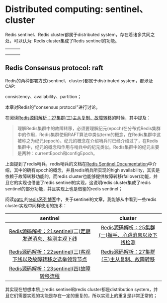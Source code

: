 # Distributed computing: sentinel、cluster

Redis sentinel、Redis cluster都属于distributed system，存在着诸多共同之处，可以认为: Redis cluster集成了Redis sentinel的功能。



|      |      |      |
| ---- | ---- | ---- |
|      |      |      |
|      |      |      |
|      |      |      |





## Redis Consensus protocol: raft

Redis的两种部署方式(sentinel、cluster)都属于distributed system，都涉及CAP:

consistency、availability、partition；

本章对Redis的"consensus protocol"进行讨论。

在阅读[Redis源码解析：27集群(三)主从复制、故障转移](https://www.cnblogs.com/gqtcgq/p/7247042.html)的时候，其中提及：

> 理解Redis集群中的故障转移，必须要理解纪元(epoch)在分布式Redis集群中的作用，Redis集群使用RAFT算法中类似term的概念，在Redis集群中这被称之为纪元(epoch)。纪元的概念在介绍哨兵时已经介绍过了，在Redis集群中，纪元的概念和作用与哨兵中的纪元类似。Redis集群中的纪元主要是两种：currentEpoch和configEpoch。

上面提到了redis哨兵，redis哨兵的文档在[Redis Sentinel Documentation](https://redis.io/topics/sentinel)中介绍，其中的确有epoch的概念，并且redis哨兵所实现的high availability，其实是依赖于故障转移功能的，而redis cluster也能够提供故障转移(failover)功能，并且它的实现也借鉴了redis sentinel的实现，这说明redis cluster集成了redis sentinel的部分功能，并且实现上也是借鉴的redis sentinel；

阅读[gqtc ](https://home.cnblogs.com/u/gqtcgq/)的[redis系列博客](https://www.cnblogs.com/gqtcgq/category/1043761.html)中，关于sentinel的文章，我能够从中看到一些redis cluster实现中同样使用的技术：



|                           sentinel                           |                           cluster                            |
| :----------------------------------------------------------: | :----------------------------------------------------------: |
| [Redis源码解析：21sentinel(二)定期发送消息、检测主观下线](https://www.cnblogs.com/gqtcgq/p/7247048.html) | [Redis源码解析：25集群(一)握手、心跳消息以及下线检测](https://www.cnblogs.com/gqtcgq/p/7247044.html) |
| [Redis源码解析：22sentinel(三)客观下线以及故障转移之选举领导节点](https://www.cnblogs.com/gqtcgq/p/7247047.html) | [Redis源码解析：27集群(三)主从复制、故障转移](https://www.cnblogs.com/gqtcgq/p/7247042.html) |
| [Redis源码解析：23sentinel(四)故障转移流程](https://www.cnblogs.com/gqtcgq/p/7247046.html) |                                                              |



其实现在想想本质上redis sentinel和redis cluster都是distribution system，并且它们需要实现的功能是存在一定的重复的，所以实现上的重复是非常正常的；


